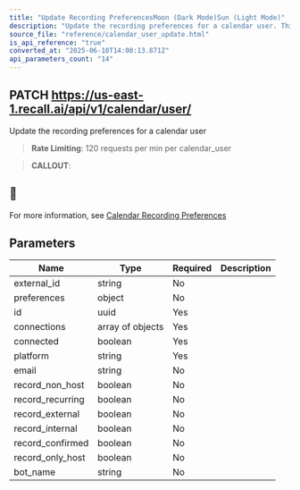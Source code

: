 ```yaml
---
title: "Update Recording PreferencesMoon (Dark Mode)Sun (Light Mode)"
description: "Update the recording preferences for a calendar user. This endpoint is rate limited to: 120 requests per min per calendar_user"
source_file: "reference/calendar_user_update.html"
is_api_reference: "true"
converted_at: "2025-06-10T14:00:13.871Z"
api_parameters_count: "14"
---
```

## PATCH https://us-east-1.recall.ai/api/v1/calendar/user/

Update the recording preferences for a calendar user

> **Rate Limiting**: 120 requests per min per calendar_user

> **CALLOUT**:

## 📘

For more information, see [Calendar Recording Preferences](/docs/calendar-v1-recording-preferences#recording-preferences)
## Parameters

| Name | Type | Required | Description |
| --- | --- | --- | --- |
| external_id | string | No |  |
| preferences | object | No |  |
| id | uuid | Yes |  |
| connections | array of objects | Yes |  |
| connected | boolean | Yes |  |
| platform | string | Yes |  |
| email | string | No |  |
| record_non_host | boolean | No |  |
| record_recurring | boolean | No |  |
| record_external | boolean | No |  |
| record_internal | boolean | No |  |
| record_confirmed | boolean | No |  |
| record_only_host | boolean | No |  |
| bot_name | string | No |  |
